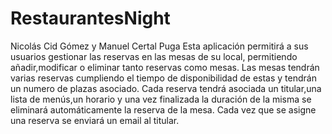 # RestaurantesNight
Nicolás Cid Gómez y Manuel Certal Puga
Esta aplicación permitirá a sus usuarios gestionar las reservas en las mesas de su local, permitiendo añadir,modificar o eliminar tanto reservas como mesas.
Las mesas tendrán varias reservas cumpliendo el tiempo de disponibilidad de estas y tendrán un numero de plazas asociado.
Cada reserva tendrá asociada un titular,una lista de menús,un horario y una vez finalizada la duración de la misma se eliminará automáticamente la reserva de la mesa.
Cada vez que se asigne una reserva se enviará un email al titular.


